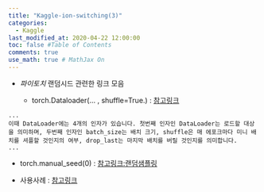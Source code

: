```yaml
---
title: "Kaggle-ion-switching(3)"
categories: 
  - Kaggle
last_modified_at: 2020-04-22 12:00:00
toc: false #Table of Contents
comments: true
use_math: true # MathJax On
---
```


- *파이토치* 랜덤시드 관련한 링크 모음

  - torch.Dataloader(... , shuffle=True.) : [참고링크](https://wikidocs.net/60324)

```
...
이때 DataLoader에는 4개의 인자가 있습니다. 첫번째 인자인 DataLoader는 로드할 대상을 의미하며, 두번째 인자인 batch_size는 배치 크기, shuffle은 매 에포크마다 미니 배치를 셔플할 것인지의 여부, drop_last는 마지막 배치를 버릴 것인지를 의미합니다.
...
```

  - torch.manual_seed(0) : [참고링크:랜덤샘플링](https://pytorch.org/docs/stable/torch.html#random-sampling)


  - 사용사례 : [참고링크](https://m.blog.naver.com/PostView.nhn?blogId=atelierjpro&logNo=221175394278&proxyReferer=https:%2F%2Fwww.google.com%2F)
